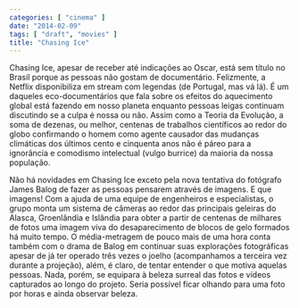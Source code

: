 ```yaml
---
categories: [ "cinema" ]
date: "2014-02-09"
tags: [ "draft", "movies" ]
title: "Chasing Ice"
---
```

Chasing Ice, apesar de receber até indicações ao Oscar,
está sem título no Brasil porque as pessoas não gostam de
documentário. Felizmente, a Netflix disponibiliza em stream com legendas
(de Portugal, mas vá lá). É um daqueles eco-documentários que fala
sobre os efeitos do aquecimento global está fazendo em nosso planeta
enquanto pessoas leigas continuam discutindo se a culpa é nossa ou
não. Assim como a Teoria da Evolução, a soma de dezenas, ou melhor,
centenas de trabalhos científicos ao redor do globo confirmando o homem
como agente causador das mudanças climáticas dos últimos cento e
cinquenta anos não é páreo para a ignorância e comodismo intelectual
(vulgo burrice) da maioria da nossa população.

Não há novidades em Chasing Ice exceto pela nova tentativa do fotógrafo
James Balog de fazer as pessoas pensarem através de imagens. E que
imagens! Com a ajuda de uma equipe de engenheiros e especialistas, o grupo
monta um sistema de câmeras ao redor das principais geleiras do Alasca,
Groenlândia e Islândia para obter a partir de centenas de milhares de
fotos uma imagem viva do desaparecimento de blocos de gelo formados há
muito tempo. O média-metragem de pouco mais de uma hora conta também
com o drama de Balog em continuar suas explorações fotográficas apesar
de já ter operado três vezes o joelho (acompanhamos a terceira vez
durante a projeção), além, é claro, de tentar entender o que motiva
aquelas pessoas. Nada, porém, se equipara à beleza surreal das fotos
e vídeos capturados ao longo do projeto. Seria possível ficar olhando
para uma foto por horas e ainda observar beleza.

